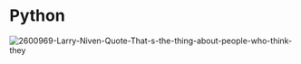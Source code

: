 # Python
![2600969-Larry-Niven-Quote-That-s-the-thing-about-people-who-think-they](https://user-images.githubusercontent.com/42781916/83528196-1aab7180-a4e9-11ea-93f0-1070b39a7162.jpg)
